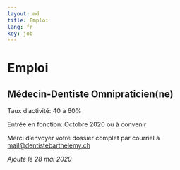 ```yaml
---
layout: md
title: Emploi
lang: fr
key: job
---
```


# Emploi

## Médecin-Dentiste Omnipraticien(ne)

Taux d’activité: 40 à 60%

Entrée en fonction: Octobre 2020 ou à convenir

Merci d’envoyer votre dossier complet par courriel à [mail@dentistebarthelemy.ch](mailto:mail@dentistebarthelemy.ch)

*Ajouté le 28 mai 2020*
